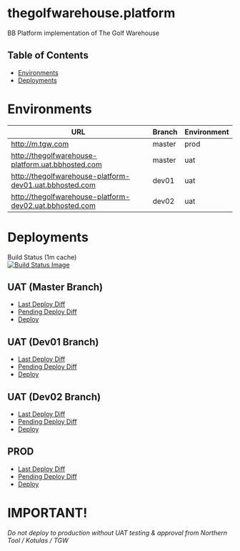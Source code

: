 # thegolfwarehouse.platform

BB Platform implementation of The Golf Warehouse

## Table of Contents
 * [Environments](#environments)
 * [Deployments](#deployments)

# Environments 

URL | Branch | Environment
--- | --- | ---
http://m.tgw.com | master | prod
http://thegolfwarehouse-platform.uat.bbhosted.com | master | uat
http://thegolfwarehouse-platform-dev01.uat.bbhosted.com | dev01 | uat
http://thegolfwarehouse-platform-dev02.uat.bbhosted.com | dev02 | uat

# Deployments 

Build Status (1m cache)  
[![Build Status Image](http://github-proxy.uat.bbhosted.com/repos/readmeimage/thegolfwarehouse.platform)](#)

## UAT (Master Branch)
* [Last Deploy Diff](https://github.com/brandingbrand/thegolfwarehouse.platform/compare/uat-thegolfwarehouse_platform-fallback...uat-thegolfwarehouse_platform-current)
* [Pending Deploy Diff](https://github.com/brandingbrand/thegolfwarehouse.platform/compare/uat-thegolfwarehouse_platform-current...thegolfwarehouse_platform-master-docker-latest)
* [Deploy](https://jenkins.brandingbrand.com/job/thegolfwarehouse.platform/parambuild/?REF=thegolfwarehouse_platform-master-docker-latest&ACTION=Deploy%20to%20UAT)
 
## UAT (Dev01 Branch)
* [Last Deploy Diff](https://github.com/brandingbrand/thegolfwarehouse.platform/compare/uat-thegolfwarehouse_platform-dev01-fallback...uat-thegolfwarehouse_platform-dev01-current)
* [Pending Deploy Diff](https://github.com/brandingbrand/thegolfwarehouse.platform/compare/uat-thegolfwarehouse_platform-dev01-current...thegolfwarehouse_platform-dev01-dev01-docker-latest)
* [Deploy](https://jenkins.brandingbrand.com/job/thegolfwarehouse.platform/parambuild/?REF=thegolfwarehouse_platform-dev01-dev01-docker-latest&ACTION=Deploy%20to%20UAT)

## UAT (Dev02 Branch)
* [Last Deploy Diff](https://github.com/brandingbrand/thegolfwarehouse.platform/compare/uat-thegolfwarehouse_platform-dev02-fallback...uat-thegolfwarehouse_platform-dev02-current)
* [Pending Deploy Diff](https://github.com/brandingbrand/thegolfwarehouse.platform/compare/uat-thegolfwarehouse_platform-dev02-current...thegolfwarehouse_platform-dev02-dev02-docker-latest)
* [Deploy](https://jenkins.brandingbrand.com/job/thegolfwarehouse.platform/parambuild/?REF=thegolfwarehouse_platform-dev02-dev02-docker-latest&ACTION=Deploy%20to%20UAT)

## PROD  
* [Last Deploy Diff](https://github.com/brandingbrand/thegolfwarehouse.platform/compare/prod-thegolfwarehouse_platform-fallback...prod-thegolfwarehouse_platform-current)
* [Pending Deploy Diff](https://github.com/brandingbrand/thegolfwarehouse.platform/compare/prod-thegolfwarehouse_platform-current...uat-thegolfwarehouse_platform-current)
* [Deploy](https://jenkins.brandingbrand.com/job/thegolfwarehouse.platform/parambuild/?REF=uat-thegolfwarehouse_platform-current&ACTION=Deploy%20to%20Prod)

# IMPORTANT!
*Do not deploy to production without UAT testing & approval from Northern Tool / Kotulas / TGW*
